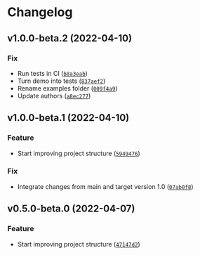 # Changelog

<!--next-version-placeholder-->

## v1.0.0-beta.2 (2022-04-10)
### Fix
* Run tests in CI ([`b8a3eab`](https://github.com/OpenNBS/pynbs/commit/b8a3eabc4891bfba496e199942c07392b153b549))
* Turn demo into tests ([`837aef2`](https://github.com/OpenNBS/pynbs/commit/837aef2053bc433b4c26edb1804151332f8ea244))
* Rename examples folder ([`009f4a9`](https://github.com/OpenNBS/pynbs/commit/009f4a9efb91c5b7c7a3e9c8c69b617a8d6f64cf))
* Update authors ([`a8ec277`](https://github.com/OpenNBS/pynbs/commit/a8ec277e5f5c8a3d01add12fe92c6babb3c2e566))

## v1.0.0-beta.1 (2022-04-10)
### Feature
* Start improving project structure ([`5949476`](https://github.com/OpenNBS/pynbs/commit/5949476596f8cc3ba22e366c40c0e54b570dea5b))

### Fix
* Integrate changes from main and target version 1.0 ([`07ab0f8`](https://github.com/OpenNBS/pynbs/commit/07ab0f887bbd2fd820118e4d4b6945ecbbeb3c80))

## v0.5.0-beta.0 (2022-04-07)
### Feature
* Start improving project structure ([`47147d2`](https://github.com/OpenNBS/pynbs/commit/47147d25079cac7084663b71fc285a5b11629173))
